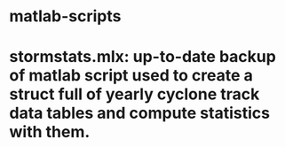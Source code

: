 # matlab-scripts

# stormstats.mlx: up-to-date backup of matlab script used to create a struct full of yearly cyclone track data tables and compute statistics with them.
